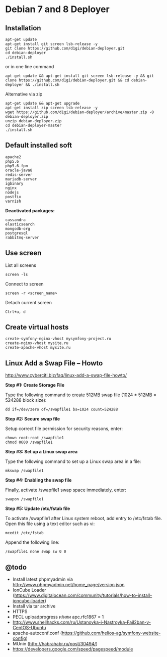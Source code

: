 Debian 7 and 8 Deployer
===================

Installation
------------

```
apt-get update
apt-get install git screen lsb-release -y
git clone https://github.com/d1gi/debian-deployer.git
cd debian-deployer
./install.sh
```

or in one line command

```
apt-get update && apt-get install git screen lsb-release -y && git clone https://github.com/d1gi/debian-deployer.git && cd debian-deployer && ./install.sh
```

Alternative via zip

```
apt-get update && apt-get upgrade
apt-get install zip screen lsb-release -y
wget https://github.com/d1gi/debian-deployer/archive/master.zip -O debian-deployer.zip
unzip debian-deployer.zip
cd debian-deployer-master
./install.sh
```

Default installed soft
----------------------

```
apache2
php5.6
php5.6-fpm
oracle-java8
redis-server
mariadb-server
igbinary
nginx
nodejs
postfix
varnish
```

**Deactivated packages:**
```
cassandra
elasticsearch
mongodb-org
postgresql
rabbitmq-server
```

Use screen
----------

List all screens

```
screen -ls
```

Connect to screen

```
screen -r <screen_name>
```

Detach current screen
```
Ctrl+a, d
```

Create virtual hosts
--------------------

```
create-symfony-nginx-vhost mysymfony-project.ru
create-nginx-vhost mysite.ru
create-apache-vhost mysite.ru
```

Linux Add a Swap File – Howto
-----------------------------

http://www.cyberciti.biz/faq/linux-add-a-swap-file-howto/


**Step #1: Create Storage File**

Type the following command to create 512MB swap file (1024 * 512MB = 524288 block size):
```
dd if=/dev/zero of=/swapfile1 bs=1024 count=524288
```

**Step #2: Secure swap file**

Setup correct file permission for security reasons, enter:
```
chown root:root /swapfile1
chmod 0600 /swapfile1
```

**Step #3: Set up a Linux swap area**

Type the following command to set up a Linux swap area in a file:
```
mkswap /swapfile1
```

**Step #4: Enabling the swap file**

Finally, activate /swapfile1 swap space immediately, enter:
```
swapon /swapfile1
```

**Step #5: Update /etc/fstab file**

To activate /swapfile1 after Linux system reboot, add entry to /etc/fstab file. Open this file using a text editor such as vi:
```
mcedit /etc/fstab
```
Append the following line:
```
/swapfile1 none swap sw 0 0
```

@todo
-----

 *  Install latest phpmyadmin via http://www.phpmyadmin.net/home_page/version.json
 *  IonCube Loader (https://www.digitalocean.com/community/tutorials/how-to-install-ioncube-loader)
 *  Install via tar archive
 *  HTTPS
 *  PECL uploadprogress и/или apc.rfc1867 = 1
 *  http://www.shellhacks.com/ru/Ustanovka-i-Nastroyka-Fail2ban-v-CentOS-Ubuntu
 *  apache-autoconf.conf (https://github.com/helios-ag/symfony-website-config)
 *  MUnin (http://habrahabr.ru/post/30494/)
 *  https://developers.google.com/speed/pagespeed/module
